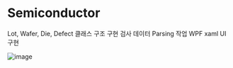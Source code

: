 # Semiconductor
Lot, Wafer, Die, Defect 클래스 구조 구현
검사 데이터 Parsing 작업
WPF xaml UI 구현      
   
        
![image](https://github.com/nanna29/Semiconductor/assets/87843494/589427ec-b5ce-48de-8738-4edc20b35ded)

